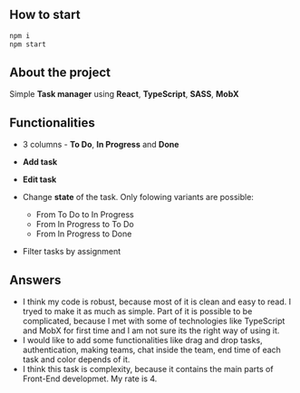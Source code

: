 ## How to start

```sh
npm i
npm start
```

## About the project

Simple **Task manager** using **React**, **TypeScript**, **SASS**, **MobX**

## Functionalities

* 3 columns - **To Do**, **In Progress** and **Done**
* **Add task**
* **Edit task**
* Change **state** of the task. Only folowing variants are possible:

  * From To Do to In Progress
  * From In Progress to To Do
  * From In Progress to Done
  
* Filter tasks by assignment

## Answers

* I think my code is robust, because most of it is clean and easy to read. I tryed to make it as much as simple. Part of it is possible to be complicated, because I met with some of technologies like TypeScript and MobX for first time and I am not sure its the right way of using it.
* I would like to add some functionalities like drag and drop tasks, authentication, making teams, chat inside the team, end time of each task and color depends of it.
* I think this task is complexity, because it contains the main parts of Front-End developmet. My rate is 4.
